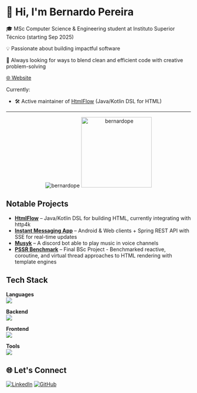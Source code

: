 # 👋 Hi, I'm Bernardo Pereira

🎓 MSc Computer Science & Engineering student at Instituto Superior Técnico (starting Sep 2025)

💡 Passionate about building impactful software 

🚀 Always looking for ways to blend clean and efficient code with creative problem-solving 

[🌐 Website](https://bernardope.github.io)

Currently:  
- 🛠 Active maintainer of [HtmlFlow](https://github.com/xmlet/HtmlFlow) (Java/Kotlin DSL for HTML)
---
<div align="center">
  <p align="center">
    <img src="https://github-readme-stats-git-master-bernardopes-projects.vercel.app/api?username=BernardoPe&show_icons=true&theme=onedark&layout=compact&include_all_commits=true" alt="bernardope" />
    <img src="https://github-readme-stats-git-master-bernardopes-projects.vercel.app/api/top-langs?username=BernardoPe&langs_count=10&locale=en&layout=compact&theme=onedark" alt="bernardope" height="192px"/>
  </p>
</div>


## Notable Projects

- **[HtmlFlow](https://github.com/xmlet/HtmlFlow)** – Java/Kotlin DSL for building HTML, currently integrating with http4k
- **[Instant Messaging App](https://github.com/BernardoPe/Instant-Messaging)** – Android & Web clients + Spring REST API with SSE for real-time updates
- **[Musyk](https://github.com/BernardoPe/Musyk)** – A discord bot able to play music in voice channels
- **[PSSR Benchmark](https://github.com/xmlet/comparing-non-blocking-progressive-ssr)** – Final BSc Project - Benchmarked reactive, coroutine, and virtual thread approaches to HTML rendering with template engines


## Tech Stack

**Languages**  
<img src="https://skillicons.dev/icons?i=kotlin,java,js,ts,python,c&perline=6" />

**Backend**  
<img src="https://skillicons.dev/icons?i=spring,nodejs,express,nginx,postgres,mongodb,elasticsearch&perline=8" />

**Frontend**  
<img src="https://skillicons.dev/icons?i=html,css,react,materialui,webpack,androidstudio&perline=6" />

**Tools**  
<img src="https://skillicons.dev/icons?i=git,github,vscode,idea,pycharm,androidstudio&perline=6" />

## 🌐 Let's Connect

[![LinkedIn](https://skillicons.dev/icons?i=linkedin)](https://linkedin.com/in/bernardope)
[![GitHub](https://skillicons.dev/icons?i=github)](https://github.com/BernardoPe)
